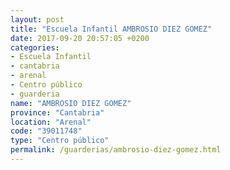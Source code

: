 ```yaml
---
layout: post
title: "Escuela Infantil AMBROSIO DIEZ GOMEZ"
date: 2017-09-20 20:57:05 +0200
categories:
- Escuela Infantil
- cantabria
- arenal
- Centro público
- guarderia
name: "AMBROSIO DIEZ GOMEZ"
province: "Cantabria"
location: "Arenal"
code: "39011748"
type: "Centro público"
permalink: /guarderias/ambrosio-diez-gomez.html
---
```

